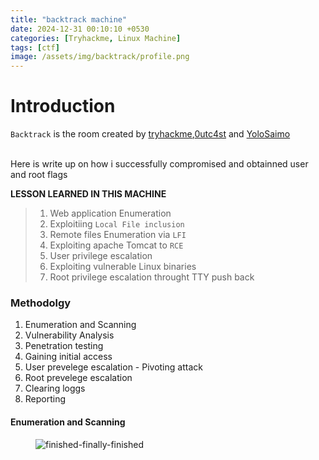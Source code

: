 ```yaml
---
title: "backtrack machine"
date: 2024-12-31 00:10:10 +0530
categories: [Tryhackme, Linux Machine]
tags: [ctf]
image: /assets/img/backtrack/profile.png
---
```


# Introduction

`Backtrack` is the room created by [tryhackme](https://tryhackme.com/p/tryhackme),[0utc4st](https://tryhackme.com/p/0utc4st) and [YoloSaimo](https://tryhackme.com/p/YoloSaimo)


<br>
 Here is write up on how i successfully compromised and obtainned user and root flags

**LESSON LEARNED IN THIS MACHINE**

>1. Web application Enumeration
>2. Exploitiing `Local File inclusion`
>3. Remote files Enumeration via `LFI`
>4. Exploiting apache Tomcat to `RCE`   
>5. User privilege escalation
>8. Exploiting vulnerable Linux binaries
>9. Root privilege escalation throught TTY push back

### Methodolgy

1. Enumeration and Scanning 
2. Vulnerability Analysis
3. Penetration testing
4. Gaining initial access
5. User prevelege escalation - Pivoting attack
6. Root prevelege escalation
7. Clearing loggs
8. Reporting 

#### Enumeration and Scanning





<figure>
<img src="/assets/img/ohmywebserver/finished-finally-finished.gif" alt="finished-finally-finished">
<figcaption></figcaption>
</figure>

<br>
